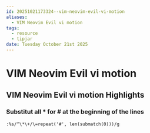 ```yaml
---
id: 20251021173324--vim-neovim-evil-vi-motion
aliases:
  - VIM Neovim Evil vi motion
tags:
  - resource
  - tipjar
date: Tuesday October 21st 2025
---
```

# VIM Neovim Evil vi motion

## VIM Neovim Evil vi motion Highlights

### Substitut all * for # at the beginning of the lines

``` vim
:%s/^\*\+/\=repeat('#', len(submatch(0)))/g
```

